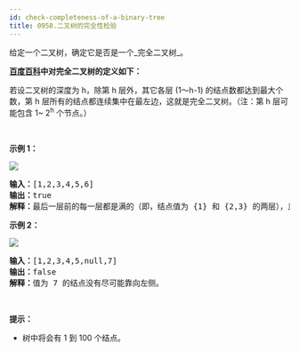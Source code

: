 ```yaml
---
id: check-completeness-of-a-binary-tree
title: 0958.二叉树的完全性检验
---
```

给定一个二叉树，确定它是否是一个_完全二叉树_。

**[百度百科](https://baike.baidu.com/item/完全二叉树/7773232?fr=aladdin)中对完全二叉树的定义如下：**

若设二叉树的深度为 h，除第 h 层外，其它各层 (1～h-1) 的结点数都达到最大个数，第 h 层所有的结点都连续集中在最左边，这就是完全二叉树。（注：第 h 层可能包含 1~ 2<sup>h</sup> 个节点。）

 

**示例 1：**

![](https://assets.leetcode-cn.com/aliyun-lc-upload/uploads/2018/12/15/complete-binary-tree-1.png)


<pre><strong>输入：</strong>[1,2,3,4,5,6]<br/><strong>输出：</strong>true<br/><strong>解释：</strong>最后一层前的每一层都是满的（即，结点值为 {1} 和 {2,3} 的两层），且最后一层中的所有结点（{4,5,6}）都尽可能地向左。<br/></pre>

**示例 2：**

**![](https://assets.leetcode-cn.com/aliyun-lc-upload/uploads/2018/12/15/complete-binary-tree-2.png)**


<pre><strong>输入：</strong>[1,2,3,4,5,null,7]<br/><strong>输出：</strong>false<br/><strong>解释：</strong>值为 7 的结点没有尽可能靠向左侧。<br/></pre>

 

**提示：**

- 树中将会有 1 到 100 个结点。